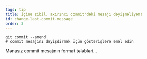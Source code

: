 ```yaml
---
tags: tip
title: İçinə zibil, axırıncı commit'dəki mesajı dəyişməliyəm!
id: change-last-commit-message
order: 3
---
```

```git
git commit --amend
# commit mesajını dəyişdirmək üçün göstərişlərə əməl edin
```

Mənasız commit mesajının format tələbləri...